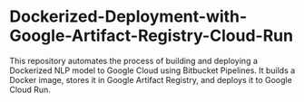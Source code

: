 # Dockerized-Deployment-with-Google-Artifact-Registry-Cloud-Run
This repository automates the process of building and deploying a Dockerized NLP model to Google Cloud using Bitbucket Pipelines. It builds a Docker image, stores it in Google Artifact Registry, and deploys it to Google Cloud Run.
